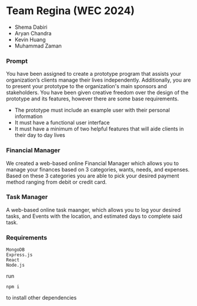 # Team Regina (WEC 2024)
* Shema Dabiri
* Aryan Chandra
* Kevin Huang
* Muhammad Zaman

### Prompt
You have been assigned to create a prototype program that assists your organization’s clients
manage their lives independently. Additionally, you are to present your prototype to the
organization's main sponsors and stakeholders. You have been given creative freedom over the
design of the prototype and its features, however there are some base requirements.
-  The prototype must include an example user with their personal information
-  It must have a functional user interface
-  It must have a minimum of two helpful features that will aide clients in their day to day
lives

### Financial Manager 
We created a web-based online Financial Manager which allows you to manage your finances based on 3 categories, wants, needs, and expenses. Based on these 3 categories you are able to pick your desired payment method ranging from debit or credit card.

### Task Manager
A web-based online task maanger, which allows you to log your desired tasks, and Events with the location, and estimated days to complete said task. 

### Requirements
```
MongoDB
Express.js
React
Node.js
```
run 
```
npm i
```
to install other dependencies
